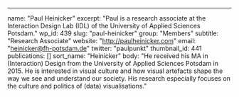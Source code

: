 ---
  name: "Paul Heinicker"
  excerpt: "Paul is a research associate at the Interaction Design Lab (IDL) of the University of Applied Sciences Potsdam."
  wp_id: 439
  slug: "paul-heinicker"
  group: "Members"
  subtitle: "Research Associate"
  website: "http://paulheinicker.com"
  email: "heinicker@fh-potsdam.de"
  twitter: "paulpunkt"
  thumbnail_id: 441
  publications: []
  sort_name: "Heinicker"
  body: "He received his MA in (Interaction) Design from the University of Applied Sciences Potsdam in 2015. He is interested in visual culture and how visual artefacts shape the way we see and understand our society. His research especially focuses on the culture and politics of (data) visualisations."
